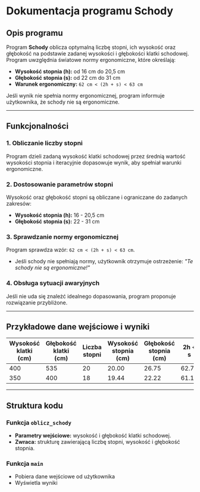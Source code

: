 # Dokumentacja programu **Schody**

## Opis programu
Program **Schody** oblicza optymalną liczbę stopni, ich wysokość oraz głębokość na podstawie zadanej wysokości i głębokości klatki schodowej. Program uwzględnia światowe normy ergonomiczne, które określają:

- **Wysokość stopnia (h):** od 16 cm do 20,5 cm
- **Głębokość stopnia (s):** od 22 cm do 31 cm
- **Warunek ergonomiczny:** `62 cm < (2h + s) < 63 cm`

Jeśli wynik nie spełnia normy ergonomicznej, program informuje użytkownika, że schody nie są ergonomiczne.

---

## Funkcjonalności

### 1. Obliczanie liczby stopni
Program dzieli zadaną wysokość klatki schodowej przez średnią wartość wysokości stopnia i iteracyjnie dopasowuje wynik, aby spełniał warunki ergonomiczne.

### 2. Dostosowanie parametrów stopni
Wysokość oraz głębokość stopni są obliczane i ograniczane do zadanych zakresów:
- **Wysokość stopnia (h):** 16 - 20,5 cm
- **Głębokość stopnia (s):** 22 - 31 cm

### 3. Sprawdzanie normy ergonomicznej
Program sprawdza wzór: `62 cm < (2h + s) < 63 cm`.
- Jeśli schody nie spełniają normy, użytkownik otrzymuje ostrzeżenie: _"Te schody nie są ergonomiczne!"_

### 4. Obsługa sytuacji awaryjnych
Jeśli nie uda się znależć idealnego dopasowania, program proponuje rozwiązanie przybliżone.

---

## Przykładowe dane wejściowe i wyniki

| **Wysokość klatki (cm)** | **Głębokość klatki (cm)** | **Liczba stopni** | **Wysokość stopnia (cm)** | **Głębokość stopnia (cm)** | **2h + s** | **Ergonomiczne** |
|--------------------------|--------------------------|------------------|--------------------------|---------------------------|-----------|-----------------|
| 400			   | 535		      | 20		 | 20.00		    | 26.75			| 62.75	    | TAK	      |
| 350			   | 400		      | 18		 | 19.44		    | 22.22			| 61.10     | NIE	      |

---

## Struktura kodu

### Funkcja `oblicz_schody`
- **Parametry wejściowe:** wysokość i głębokość klatki schodowej.
- **Zwraca:** strukturę zawierającą liczbę stopni, wysokość i głębokość stopnia.

### Funkcja `main`
- Pobiera dane wejściowe od użytkownika
- Wyświetla wyniki


